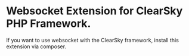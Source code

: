 # Websocket Extension for ClearSky PHP Framework.
If you want to use websocket with the ClearSky framework, install this extension via composer.
